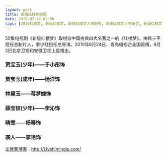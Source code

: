 ```yaml
---
layout: post
title: 新版红楼梦剧照
date: 2010-07-12 09:08
tags: [2010红楼梦, 新版红楼梦, 新版红楼梦人物剧照, 新版红楼梦人物造型, 新版红楼梦演员剧照, 新版红楼梦演员造型, 新版红楼梦黛玉剧照, 新红楼梦, 新红楼梦剧照, 新红楼梦定妆照, 新红楼梦造型, 新红楼梦黛玉剧照, 生命痕迹]
---
```

50集电视剧《新版红楼梦》取材自中国古典四大名著之一的《红楼梦》，由韩三平担任总制片人，李少红担任总导演。2010年6月24日，青岛电视台全国首播，9月2日北京卫视和安徽卫视上星播出。
<h3>贾宝玉(少年)——于小彤饰</h3>

<h3>贾宝玉(成年)——杨洋饰</h3>

<h3>林黛玉——蒋梦婕饰</h3>

<h3>薛宝钗(少年)——李沁饰</h3>

<h3>晴雯——杨幂饰</h3>

<h3>袭人——李艳饰</h3>


<a href="http://i.lvshiminglu.com/">尘世客博客</a>：<a href="http://i.lvshiminglu.com/">http://i.lvshiminglu.com/</a>

